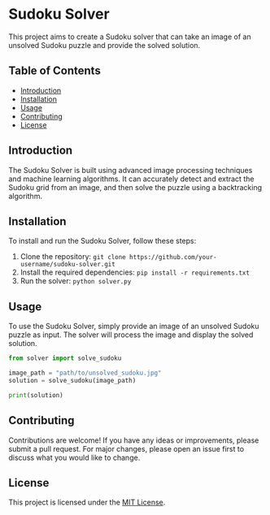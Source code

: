 # Sudoku Solver

This project aims to create a Sudoku solver that can take an image of an unsolved Sudoku puzzle and provide the solved solution. 

## Table of Contents
- [Introduction](#introduction)
- [Installation](#installation)
- [Usage](#usage)
- [Contributing](#contributing)
- [License](#license)

## Introduction
The Sudoku Solver is built using advanced image processing techniques and machine learning algorithms. It can accurately detect and extract the Sudoku grid from an image, and then solve the puzzle using a backtracking algorithm.

## Installation
To install and run the Sudoku Solver, follow these steps:

1. Clone the repository: `git clone https://github.com/your-username/sudoku-solver.git`
2. Install the required dependencies: `pip install -r requirements.txt`
3. Run the solver: `python solver.py`

## Usage
To use the Sudoku Solver, simply provide an image of an unsolved Sudoku puzzle as input. The solver will process the image and display the solved solution.

```python
from solver import solve_sudoku

image_path = "path/to/unsolved_sudoku.jpg"
solution = solve_sudoku(image_path)

print(solution)
```

## Contributing
Contributions are welcome! If you have any ideas or improvements, please submit a pull request. For major changes, please open an issue first to discuss what you would like to change.

## License
This project is licensed under the [MIT License](LICENSE).
